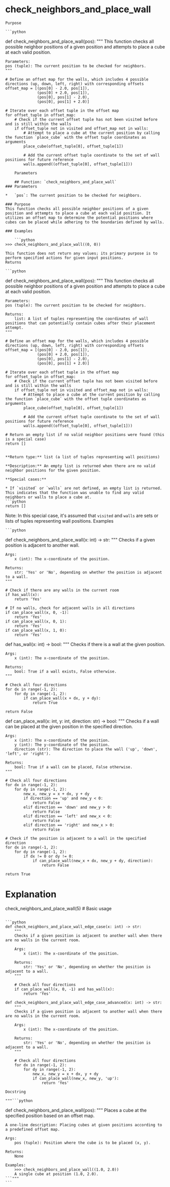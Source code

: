 # check_neighbors_and_place_wall

    Purpose

    ```python
def check_neighbors_and_place_wall(pos):
    """
    This function checks all possible neighbor positions of a given position and attempts to place a cube at each valid position.

    Parameters:
    pos (tuple): The current position to be checked for neighbors.
    """
    
    # Define an offset map for the walls, which includes 4 possible directions (up, down, left, right) with corresponding offsets
    offset_map = [(pos[0] - 2.0, pos[1]),
                  (pos[0] + 2.0, pos[1]),
                  (pos[0], pos[1] - 2.0),
                  (pos[0], pos[1] + 2.0)]
    
    # Iterate over each offset tuple in the offset map
    for offset_tuple in offset_map:
        # Check if the current offset tuple has not been visited before and is still within the walls
        if offset_tuple not in visited and offset_map not in walls:
            # Attempt to place a cube at the current position by calling the function `place_cube` with the offset tuple coordinates as arguments
            place_cube(offset_tuple[0], offset_tuple[1])
            
            # Add the current offset tuple coordinate to the set of wall positions for future reference
            walls.append((offset_tuple[0], offset_tuple[1]))
```
    Parameters

    ## Function: `check_neighbors_and_place_wall`
### Parameters

*   `pos`: The current position to be checked for neighbors.

### Purpose
This function checks all possible neighbor positions of a given position and attempts to place a cube at each valid position. It utilizes an offset map to determine the potential positions where cubes can be placed while adhering to the boundaries defined by walls.

### Examples

    ```python
>>> check_neighbors_and_place_wall((0, 0))
```

    This function does not return any values; its primary purpose is to perform specified actions for given input positions.
    Returns

    ```python
def check_neighbors_and_place_wall(pos):
    """
    This function checks all possible neighbor positions of a given position and attempts to place a cube at each valid position.

    Parameters:
    pos (tuple): The current position to be checked for neighbors.
    
    Returns:
        list: A list of tuples representing the coordinates of wall positions that can potentially contain cubes after their placement attempt.
    """
    
    # Define an offset map for the walls, which includes 4 possible directions (up, down, left, right) with corresponding offsets
    offset_map = [(pos[0] - 2.0, pos[1]),
                  (pos[0] + 2.0, pos[1]),
                  (pos[0], pos[1] - 2.0),
                  (pos[0], pos[1] + 2.0)]
    
    # Iterate over each offset tuple in the offset map
    for offset_tuple in offset_map:
        # Check if the current offset tuple has not been visited before and is still within the walls
        if offset_tuple not in visited and offset_map not in walls:
            # Attempt to place a cube at the current position by calling the function `place_cube` with the offset tuple coordinates as arguments
            place_cube(offset_tuple[0], offset_tuple[1])
            
            # Add the current offset tuple coordinate to the set of wall positions for future reference
            walls.append((offset_tuple[0], offset_tuple[1]))
    
    # Return an empty list if no valid neighbor positions were found (this is a special case)
    return []
```

**Return type:** list (a list of tuples representing wall positions)

**Description:** An empty list is returned when there are no valid neighbor positions for the given position.

**Special cases:**

* If `visited` or `walls` are not defined, an empty list is returned. This indicates that the function was unable to find any valid neighbors or walls to place a cube at.
```python
return []
```
Note: In this special case, it's assumed that `visited` and `walls` are sets or lists of tuples representing wall positions.
    Examples

    ```python
def check_neighbors_and_place_wall(x: int) -> str:
    """
    Checks if a given position is adjacent to another wall.

    Args:
        x (int): The x-coordinate of the position.

    Returns:
        str: 'Yes' or 'No', depending on whether the position is adjacent to a wall.
    """

    # Check if there are any walls in the current room
    if has_wall(x):
        return 'Yes'

    # If no walls, check for adjacent walls in all directions
    if can_place_wall(x, 0, -1):
        return 'Yes'
    if can_place_wall(x, 0, 1):
        return 'Yes'
    if can_place_wall(x, 1, 0):
        return 'Yes'

def has_wall(x: int) -> bool:
    """
    Checks if there is a wall at the given position.

    Args:
        x (int): The x-coordinate of the position.

    Returns:
        bool: True if a wall exists, False otherwise.
    """

    # Check all four directions
    for dx in range(-1, 2):
        for dy in range(-1, 2):
            if can_place_wall(x + dx, y + dy):
                return True

    return False

def can_place_wall(x: int, y: int, direction: str) -> bool:
    """
    Checks if a wall can be placed at the given position in the specified direction.

    Args:
        x (int): The x-coordinate of the position.
        y (int): The y-coordinate of the position.
        direction (str): The direction to place the wall ('up', 'down', 'left', or 'right').

    Returns:
        bool: True if a wall can be placed, False otherwise.
    """

    # Check all four directions
    for dx in range(-1, 2):
        for dy in range(-1, 2):
            new_x, new_y = x + dx, y + dy
            if direction == 'up' and new_y < 0:
                return False
            elif direction == 'down' and new_y > 0:
                return False
            elif direction == 'left' and new_x < 0:
                return False
            elif direction == 'right' and new_x > 0:
                return False

    # Check if the position is adjacent to a wall in the specified direction
    for dx in range(-1, 2):
        for dy in range(-1, 2):
            if dx != 0 or dy != 0:
                if can_place_wall(new_x + dx, new_y + dy, direction):
                    return False

    return True

# Explanation
check_neighbors_and_place_wall(5)  # Basic usage
```

```python
def check_neighbors_and_place_wall_edge_case(x: int) -> str:
    """
    Checks if a given position is adjacent to another wall when there are no walls in the current room.

    Args:
        x (int): The x-coordinate of the position.

    Returns:
        str: 'Yes' or 'No', depending on whether the position is adjacent to a wall.
    """

    # Check all four directions
    if can_place_wall(x, 0, -1) and has_wall(x):
        return 'Yes'

def check_neighbors_and_place_wall_edge_case_advanced(x: int) -> str:
    """
    Checks if a given position is adjacent to another wall when there are no walls in the current room.

    Args:
        x (int): The x-coordinate of the position.

    Returns:
        str: 'Yes' or 'No', depending on whether the position is adjacent to a wall.
    """

    # Check all four directions
    for dx in range(-1, 2):
        for dy in range(-1, 2):
            new_x, new_y = x + dx, y + dy
            if can_place_wall(new_x, new_y, 'up'):
                return 'Yes'
```
    Docstring

    """```python
def check_neighbors_and_place_wall(pos):
    """
    Places a cube at the specified position based on an offset map.

    A one-line description: Placing cubes at given positions according to a predefined offset map.

    Args:
        pos (tuple): Position where the cube is to be placed (x, y).

    Returns:
        None

    Examples:
        >>> check_neighbors_and_place_wall((1.0, 2.0))
        A single cube at position (1.0, 2.0).
    ```"""
    ```